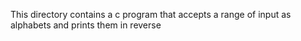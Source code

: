 This directory contains a c program that accepts a range of input as alphabets and prints them in reverse
